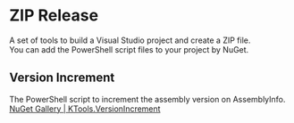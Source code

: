 # ZIP Release
A set of tools to build a Visual Studio project and create a ZIP file.  
You can add the PowerShell script files to your project by NuGet.

## Version Increment
The PowerShell script to increment the assembly version on AssemblyInfo.  
[NuGet Gallery | KTools.VersionIncrement](https://www.nuget.org/packages/KTools.VersionIncrement/)
